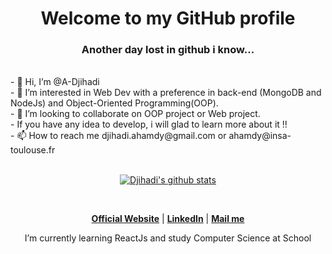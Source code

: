 <h1 align="center">Welcome to my GitHub profile</h1>

<h3 align="center">Another day lost in github i know...</h1>
<br>
- 👋 Hi, I’m @A-Djihadi
<br>
- 👀 I’m interested in Web Dev with a preference in back-end (MongoDB and NodeJs) and Object-Oriented Programming(OOP).
<br>
- 💞️ I’m looking to collaborate on OOP project or Web project.
<br>
- If you have any idea to develop, i will glad to learn more about it !! 
<br>
- 📫 How to reach me djihadi.ahamdy@gmail.com or ahamdy@insa-toulouse.fr
<br>
<br>

<p align="center">
<a href="https://github.com/A-Djihadi"><img align="center" src="https://github-readme-stats.vercel.app/api?username=A-Djihadi&hide_border=true&show_icons=true" alt="Djihadi's github stats"></a>
<br>
<!--  <a>
  <img align="center" src="https://github-readme-stats.vercel.app/api/top-langs/?username=A-Djihadi&hide=html&layout=compact&langs_count=6&card_width=445&theme=gruvbox&locale=fr" />
</a> -->
</p>
<br>

<p align="center">
  <strong><a href="https://www.djihadi-ahamdy.fr">Official Website</a></strong> |
  <strong><a href="https://www.linkedin.com/in/djihadi-a">LinkedIn</a></strong> |
  <strong><a href="mailto:djihadi.ahamdy@gmail.com">Mail me</a></strong>
</p>


<p align="center">I’m currently learning ReactJs and study Computer Science at School</p>
